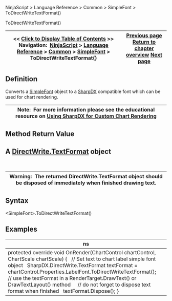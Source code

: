 ﻿
NinjaScript \> Language Reference \> Common \> SimpleFont \> ToDirectWriteTextFormat()

ToDirectWriteTextFormat()

| \<\< [Click to Display Table of Contents](simplefont_todirectwritetextformat.md) \>\> **Navigation:**     [NinjaScript](ninjascript.md) \> [Language Reference](language_reference_wip.md) \> [Common](common.md) \> [SimpleFont](simplefont_class.md) \> ToDirectWriteTextFormat() | [Previous page](simplefont_applyto.md) [Return to chapter overview](simplefont_class.md) [Next page](indicators.md) |
| --- | --- |
## Definition
Converts a [SimpleFont](simplefont_class.md) object to a [SharpDX](sharpdx.md) compatible font which can be used for chart rendering.
 

| Note:  For more information please see the educational resource on [Using SharpDX for Custom Chart Rendering](using_sharpdx_for_custom_chart_rendering.md) |
| --- |
## 
## 
## Method Return Value
## A [DirectWrite.TextFormat](sharpdx_directwrite_textformat.md) object
 

| Warning:  The returned DirectWrite.TextFormat object should be disposed of immediately when finished drawing text. |
| --- |

## Syntax
\<SimpleFont\>.ToDirectWriteTextFormat()

## Examples

| ns |
| --- |
| protected override void OnRender(ChartControl chartControl, ChartScale chartScale) {    // Set text to chart label simple font object    SharpDX.DirectWrite.TextFormat textFormat \= chartControl.Properties.LabelFont.ToDirectWriteTextFormat();      // use the textFormat in a RenderTarget.DrawText() or DrawTextLayout() method      // do not forget to dispose text format when finished    textFormat.Dispose(); } |

